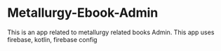 # Metallurgy-Ebook-Admin
This is an app related to metallurgy related books Admin. This app uses firebase, kotlin, firebase config
